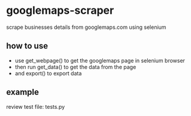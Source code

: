 # googlemaps-scraper
 scrape businesses details from googlemaps.com using selenium

## how to use
- use get_webpage() to get the googlemaps page in selenium browser
- then run get_data() to get the data from the page
- and export() to export data

## example
review test file: tests.py
